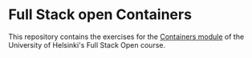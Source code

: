 # Full Stack open Containers

This repository contains the exercises for the [Containers module](https://fullstackopen.com/en/part12) of the University of Helsinki's Full Stack Open course.
